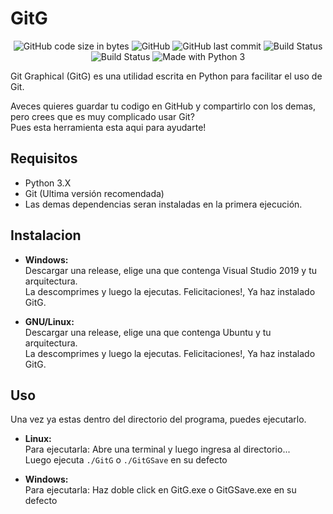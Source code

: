 ﻿# GitG
<p align="center">
<img alt="GitHub code size in bytes" src="https://img.shields.io/github/languages/code-size/sebastian-byte/gitg.svg">
<img alt="GitHub" src="https://img.shields.io/github/license/sebastian-byte/gitg.svg">
<img alt="GitHub last commit" src="https://img.shields.io/github/last-commit/sebastian-byte/gitg.svg">
<img alt="Build Status" src="https://ci.appveyor.com/api/projects/status/2p9wf48j1lllokh1?svg=true">
<img alt="Build Status" src="https://travis-ci.com/Sebastian-byte/GitG.svg">
<img alt="Made with Python 3" src="https://img.shields.io/badge/Made%20with-Python%203-green.svg">

Git Graphical (GitG) es una utilidad escrita en Python para facilitar el uso de Git.

Aveces quieres guardar tu codigo en GitHub y compartirlo con los demas, pero crees que es muy complicado usar Git?  
Pues esta herramienta esta aqui para ayudarte!
## Requisitos
- Python 3.X
- Git (Ultima versión recomendada)
- Las demas dependencias seran instaladas en la primera ejecución.
## Instalacion
- **Windows:**  
Descargar una release, elige una que contenga Visual Studio 2019 y tu arquitectura.  
La descomprimes y luego la ejecutas.
Felicitaciones!, Ya haz instalado GitG.

- **GNU/Linux:**  
Descargar una release, elige una que contenga Ubuntu y tu arquitectura.  
La descomprimes y luego la ejecutas.
Felicitaciones!, Ya haz instalado GitG.

## Uso
Una vez ya estas dentro del directorio del programa, puedes ejecutarlo.

- **Linux:**  
Para ejecutarla: Abre una terminal y luego ingresa al directorio...  
Luego ejecuta `./GitG` o `./GitGSave` en su defecto  

- **Windows:**  
Para ejecutarla: Haz doble click en GitG.exe o GitGSave.exe en su defecto
